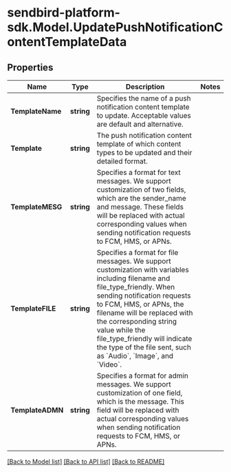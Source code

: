 
# sendbird-platform-sdk.Model.UpdatePushNotificationContentTemplateData

## Properties

Name | Type | Description | Notes
------------ | ------------- | ------------- | -------------
**TemplateName** | **string** | Specifies the name of a push notification content template to update. Acceptable values are default and alternative. | 
**Template** | **string** | The push notification content template of which content types to be updated and their detailed format. | 
**TemplateMESG** | **string** | Specifies a format for text messages. We support customization of two fields, which are the sender_name and message. These fields will be replaced with actual corresponding values when sending notification requests to FCM, HMS, or APNs. | 
**TemplateFILE** | **string** | Specifies a format for file messages. We support customization with variables including filename and file_type_friendly. When sending notification requests to FCM, HMS, or APNs, the filename will be replaced with the corresponding string value while the file_type_friendly will indicate the type of the file sent, such as &#x60;Audio&#x60;, &#x60;Image&#x60;, and &#x60;Video&#x60;. | 
**TemplateADMN** | **string** | Specifies a format for admin messages. We support customization of one field, which is the message. This field will be replaced with actual corresponding values when sending notification requests to FCM, HMS, or APNs. | 

[[Back to Model list]](../README.md#documentation-for-models)
[[Back to API list]](../README.md#documentation-for-api-endpoints)
[[Back to README]](../README.md)

